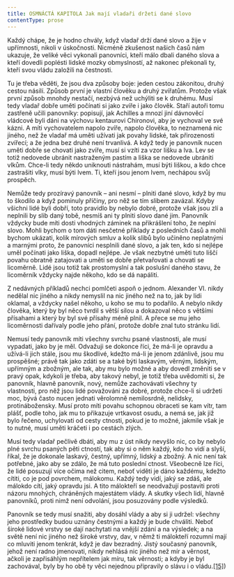 ```yaml
---
title: OSMNÁCTÁ KAPITOLA Jak mají vladaři držeti dané slovo
contentType: prose
---
```


Každý chápe, že je hodno chvály, když vladař drží dané slovo a žije v upřímnosti, nikoli v úskočnosti. Nicméně zkušenost našich časů nám ukazuje, že veliké věci vykonali panovníci, kteří málo dbali daného slova a kteří dovedli poplésti lidské mozky obmyslností, až nakonec překonali ty, kteří svou vládu založili na čestnosti.

Tu je třeba věděti, že jsou dva způsoby boje: jeden cestou zákonitou, druhý cestou násilí. Způsob první je vlastní člověku a druhý zvířatům. Protože však první způsob mnohdy nestačí, nezbývá než uchýliti se k druhému. Musí tedy vladař dobře uměti počínati si jako zvíře i jako člověk. Staří autoři tomu zastřeně učili panovníky: popisují, jak Achilles a mnozí jiní dávnověcí vládcové byli dáni na výchovu kentaurovi Chironovi, aby je vychoval ve své kázni. A míti vychovatelem napolo zvíře, napolo člověka, to neznamená nic jiného, než že vladař má uměti užívati jak povahy lidské, tak přirozenosti zvířecí; a že jedna bez druhé není trvanlivá. A když tedy je panovník nucen uměti dobře se chovati jako zvíře, musí si vzíti za vzor lišku a lva. Lev se totiž nedovede ubránit nastraženým pastím a liška se nedovede ubrániti vlkům. Chce-li tedy někdo uniknouti nástrahám, musí býti liškou, a kdo chce zastrašiti vlky, musí býti lvem. Ti, kteří jsou jenom lvem, nechápou svůj prospěch.

Nemůže tedy prozíravý panovník – ani nesmí – plniti dané slovo, když by mu to škodilo a když pominuly příčiny, pro něž se tím slibem zavázal. Kdyby všichni lidé byli dobří, toto pravidlo by nebylo dobré, protože však jsou zlí a neplnili by slib daný tobě, nesmíš ani ty plniti slovo dané jim. Panovník vždycky bude míti dosti vhodných záminek na přikrášlení toho, že neplní slovo. Mohli bychom o tom dáti nesčetné příklady z posledních časů a mohli bychom ukázati, kolik mírových smluv a kolik slibů bylo učiněno neplatnými a marnými proto, že panovníci nesplnili dané slovo, a jak ten, kdo si nejlépe uměl počínati jako liška, dopadl nejlépe. Je však nezbytné uměti tuto liščí povahu obratně zatajovati a uměti se dobře přetvařovati a chovati se licoměrně. Lidé jsou totiž tak prostomyslní a tak poslušní daného stavu, že licoměrník vždycky najde někoho, kdo se dá napáliti.

Z nedávných příkladů nechci pomlčeti aspoň o jednom. Alexander VI. nikdy nedělal nic jiného a nikdy nemyslil na nic jiného než na to, jak by lidi oklamal, a vždycky našel někoho, u koho se mu to podařilo. A nebylo nikdy člověka, který by byl něco tvrdil s větší silou a dokazoval něco s většími přísahami a který by byl své přísahy méně plnil. A přece se mu jeho licoměrnosti dařívaly podle jeho přání, protože dobře znal tuto stránku lidí.

Nemusí tedy panovník míti všechny svrchu psané vlastnosti, ale musí vypadati, jako by je měl. Odvažuji se dokonce říci, že má-li je opravdu a užívá-li jich stále, jsou mu škodlivé, kdežto má-li je jenom zdánlivě, jsou mu prospěšné; právě tak jako zdáti se a také býti laskavým, věrným, lidským, upřímným a zbožným, ale tak, aby mu bylo možné a aby dovedl změniti se v pravý opak, kdykoli je třeba, aby takový nebyl, je totiž třeba uvědomiti si, že panovník, hlavně panovník, nový, nemůže zachovávati všechny ty vlastnosti, pro něž jsou lidé považováni za dobré, protože chce-li si udržeti moc, bývá často nucen jednati věrolomně nemilosrdně, nelidsky, protinábožensky. Musí proto míti povahu schopnou obraceti se kam vítr, tam plášť, podle toho, jak mu to přikazuje vrtkavost osudu, a nemá se, jak již bylo řečeno, uchylovati od cesty ctnosti, pokud je to možné, jakmile však je to nutné, musí uměti kráčeti i po cestách zlých.

Musí tedy vladař pečlivě dbáti, aby mu z úst nikdy nevyšlo nic, co by nebylo plné svrchu psaných pěti ctností, tak aby si o něm každý, kdo ho vidí a slyší, říkal, že je dokonale laskavý, čestný, upřímný, lidský a zbožný. A nic není tak potřebné, jako aby se zdálo, že má tuto poslední ctnost. Všeobecně lze říci, že lidé posuzují více očima než citem, neboť viděti je dáno každému, kdežto cítiti, co je pod povrchem, málokomu. Každý tedy vidí, jaký se zdáš, ale málokdo cítí, jaký opravdu jsi. A tito málokteří se neodvažují postaviti proti názoru mnohých, chráněných majestátem vlády. A skutky všech lidí, hlavně panovníků, proti nimž není odvolání, jsou posuzovány podle výsledků.

Panovník se tedy musí snažiti, aby dosáhl vlády a aby si ji udržel: všechny jeho prostředky budou uznány čestnými a každý je bude chváliti. Neboť široké lidové vrstvy se dají nachytati na vnější zdání a na výsledek; a na světě není nic jiného než široké vrstvy, dav, v němž ti málokteří rozumní mají co mluviti jenom tenkrát, když je dav bezradný. Jistý současný panovník, jehož není radno jmenovati, nikdy nehlásá nic jiného než mír a věrnost, ačkoli je zapřisáhlým nepřítelem jak míru, tak věrnosti; a kdyby je byl zachovával, byly by ho obě ty věci nejednou připravily o slávu i o vládu.[\[15\]](./resources/undefined))
